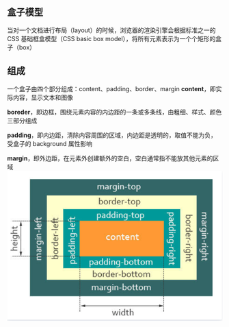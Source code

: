 ## 盒子模型

当对一个文档进行布局（layout）的时候，浏览器的渲染引擎会根据标准之一的 CSS 基础框盒模型（CSS basic box model），将所有元素表示为一个个矩形的盒子（box）

## 组成

一个盒子由四个部分组成：content、padding、border、margin
**content**，即实际内容，显示文本和图像

**boreder**，即边框，围绕元素内容的内边距的一条或多条线，由粗细、样式、颜色三部分组成

**padding**，即内边距，清除内容周围的区域，内边距是透明的，取值不能为负，受盒子的 background 属性影响

**margin**，即外边距，在元素外创建额外的空白，空白通常指不能放其他元素的区域
![盒子模型](../img/boxmodel.png)
